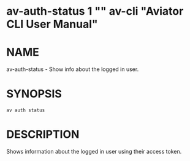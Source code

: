 # av-auth-status 1 "" av-cli "Aviator CLI User Manual"

# NAME

av-auth-status - Show info about the logged in user.

# SYNOPSIS

`av auth status`

# DESCRIPTION

Shows information about the logged in user using their access token.
